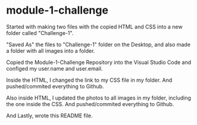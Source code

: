 # module-1-challenge

Started with making two files with the copied HTML and CSS into a new folder called "Challenge-1". 

"Saved As" the files to "Challenge-1" folder on the Desktop, and also made a folder with all images into a folder.

Copied the Module-1-Challenge Repository into the Visual Studio Code and configed my user.name and user.email.

Inside the HTML, I changed the link to my CSS file in my folder. And pushed/commited everything to Github.

Also inside HTML, I updated the photos to all images in my folder, including the one inside the CSS. And pushed/commited everything to Github.

And Lastly, wrote this README file.